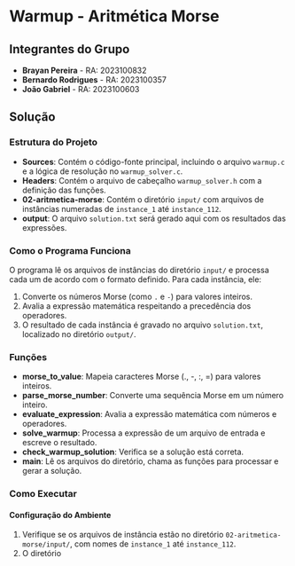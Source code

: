 # Warmup - Aritmética Morse

## Integrantes do Grupo

- **Brayan Pereira** - RA: 2023100832
- **Bernardo Rodrigues** - RA: 2023100357
- **João Gabriel** - RA: 2023100603

## Solução

### Estrutura do Projeto

- **Sources**: Contém o código-fonte principal, incluindo o arquivo `warmup.c` e a lógica de resolução no `warmup_solver.c`.
- **Headers**: Contém o arquivo de cabeçalho `warmup_solver.h` com a definição das funções.
- **02-aritmetica-morse**: Contém o diretório `input/` com arquivos de instâncias numeradas de `instance_1` até `instance_112`.
- **output**: O arquivo `solution.txt` será gerado aqui com os resultados das expressões.

### Como o Programa Funciona

O programa lê os arquivos de instâncias do diretório `input/` e processa cada um de acordo com o formato definido. Para cada instância, ele:

1. Converte os números Morse (como `.` e `-`) para valores inteiros.
2. Avalia a expressão matemática respeitando a precedência dos operadores.
3. O resultado de cada instância é gravado no arquivo `solution.txt`, localizado no diretório `output/`.

### Funções

- **morse_to_value**: Mapeia caracteres Morse (., -, :, =) para valores inteiros.
- **parse_morse_number**: Converte uma sequência Morse em um número inteiro.
- **evaluate_expression**: Avalia a expressão matemática com números e operadores.
- **solve_warmup**: Processa a expressão de um arquivo de entrada e escreve o resultado.
- **check_warmup_solution**: Verifica se a solução está correta.
- **main**: Lê os arquivos do diretório, chama as funções para processar e gerar a solução.

### Como Executar

#### Configuração do Ambiente

1. Verifique se os arquivos de instância estão no diretório `02-aritmetica-morse/input/`, com nomes de `instance_1` até `instance_112`.
2. O diretório
